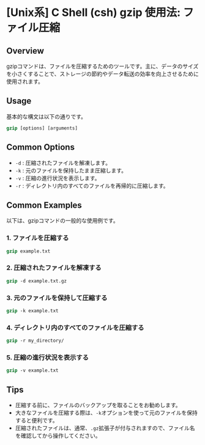 # [Unix系] C Shell (csh) gzip 使用法: ファイル圧縮

## Overview
gzipコマンドは、ファイルを圧縮するためのツールです。主に、データのサイズを小さくすることで、ストレージの節約やデータ転送の効率を向上させるために使用されます。

## Usage
基本的な構文は以下の通りです。

```csh
gzip [options] [arguments]
```

## Common Options
- `-d` : 圧縮されたファイルを解凍します。
- `-k` : 元のファイルを保持したまま圧縮します。
- `-v` : 圧縮の進行状況を表示します。
- `-r` : ディレクトリ内のすべてのファイルを再帰的に圧縮します。

## Common Examples
以下は、gzipコマンドの一般的な使用例です。

### 1. ファイルを圧縮する
```csh
gzip example.txt
```

### 2. 圧縮されたファイルを解凍する
```csh
gzip -d example.txt.gz
```

### 3. 元のファイルを保持して圧縮する
```csh
gzip -k example.txt
```

### 4. ディレクトリ内のすべてのファイルを圧縮する
```csh
gzip -r my_directory/
```

### 5. 圧縮の進行状況を表示する
```csh
gzip -v example.txt
```

## Tips
- 圧縮する前に、ファイルのバックアップを取ることをお勧めします。
- 大きなファイルを圧縮する際は、`-k`オプションを使って元のファイルを保持すると便利です。
- 圧縮されたファイルは、通常、`.gz`拡張子が付与されますので、ファイル名を確認してから操作してください。